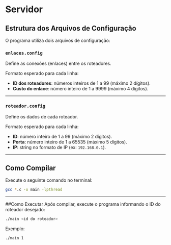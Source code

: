# Servidor

## Estrutura dos Arquivos de Configuração

O programa utiliza dois arquivos de configuração:

### `enlaces.config`
Define as conexões (enlaces) entre os roteadores.

Formato esperado para cada linha:

<id do roteador1> <id do roteador2> <custo do enlace>


- **ID dos roteadores**: números inteiros de 1 a 99 (máximo 2 dígitos).
- **Custo do enlace**: número inteiro de 1 a 9999 (máximo 4 dígitos).

---

### `roteador.config`
Define os dados de cada roteador.

Formato esperado para cada linha:

<id> <porta> <ip>


- **ID**: número inteiro de 1 a 99 (máximo 2 dígitos).
- **Porta**: número inteiro de 1 a 65535 (máximo 5 dígitos).
- **IP**: string no formato de IP (ex: `192.168.0.1`).

---

## Como Compilar

Execute o seguinte comando no terminal:

```bash
gcc *.c -o main -lpthread
```

---

##Como Executar
Após compilar, execute o programa informando o ID do roteador desejado:

```bash
./main <id do roteador>
```

Exemplo:

```bash
./main 1
```